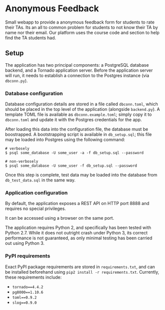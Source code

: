 Anonymous Feedback
======================

Small webapp to provide a anonymous feedback form for students to rate their TAs.
Its an all to common problem for students to not know their TA by name nor their email.
Our platform uses the course code and section to help find the TA students had.

## Setup

The application has two principal components: a PostgreSQL database backend,
and a Tornado application server. Before the application server will run, it
needs to establish a connection to the Postgres instance (via `dbconn.py`).


### Database configuration

Database configuration details are stored in a file called `dbconn.toml`, which
should be placed in the top level of the application (alongside `backend.py`). A
template TOML file is available as `dbconn.example.toml`; simply copy it to
`dbconn.toml` and update it with the Postgres credentials for the app.

After loading this data into the configuration file, the database must be
boostrapped. A bootstrapping script is available in `db_setup.sql`; this file
may be loaded into Postgres using the following command:

	# verbosely
	$ psql some_database -U some_user -a -f db_setup.sql --password

	# non-verbosely
	$ psql some_database -U some_user -f db_setup.sql --password

Once this step is complete, test data may be loaded into the database from
`db_test_data.sql` in the same way.

### Application configuration

By default, the application exposes a REST API on HTTP port 8888 and requires 
no special privileges.

It can be accessed using a browser on the same port.

The application requires Python 2, and specifically has been tested with Python
2.7. While it does not outright crash under Python 3, its correct performance is
not guaranteed, as only minimal testing has been carried out using Python 3.

### PyPI requirements

Exact PyPI package requirements are stored in `requirements.txt`, and can be
installed beforehand using `pip2 install -r requirements.txt`. Currently, these
requirements include:

- `tornado==4.4.2`
- `pg8000==1.10.6`
- `toml==0.9.2`
- `slog==0.9.0`

